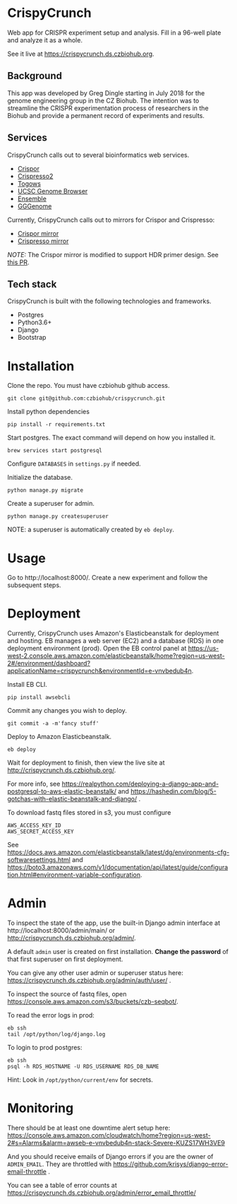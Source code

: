 # CrispyCrunch
Web app for CRISPR experiment setup and analysis. Fill in a 96-well plate and analyze it as a whole.

See it live at https://crispycrunch.ds.czbiohub.org.

## Background

This app was developed by Greg Dingle starting in July 2018 for the genome engineering group in the CZ Biohub. The intention was to streamline the CRISPR experimentation process of researchers in the Biohub and provide a permanent record of experiments and results.

## Services

CrispyCrunch calls out to several bioinformatics web services.

* [Crispor](http://crispor.tefor.net/)
* [Crispresso2](http://crispresso.pinellolab.partners.org)
* [Togows](http://togows.org)
* [UCSC Genome Browser](https://genome.ucsc.edu/cgi-bin/hgTracks)
* [Ensemble](http://rest.ensembl.org/)
* [GGGenome](http://gggenome.dbcls.jp)

Currently, CrispyCrunch calls out to mirrors for Crispor and Crispresso:
* [Crispor mirror](http://ec2-34-219-237-20.us-west-2.compute.amazonaws.com/crispor.py)
* [Crispresso mirror](http://ec2-52-12-22-81.us-west-2.compute.amazonaws.com/)

*NOTE:* The Crispor mirror is modified to support HDR primer design. See [this PR](https://github.com/maximilianh/crisporWebsite/pull/21).

## Tech stack

CrispyCrunch is built with the following technologies and frameworks.

* Postgres
* Python3.6+
* Django
* Bootstrap

# Installation

Clone the repo. You must have czbiohub github access.

```git clone git@github.com:czbiohub/crispycrunch.git```

Install python dependencies

```pip install -r requirements.txt```

Start postgres. The exact command will depend on how you installed it.

```brew services start postgresql```

Configure `DATABASES` in `settings.py` if needed.

Initialize the database.

```python manage.py migrate```

Create a superuser for admin.

```python manage.py createsuperuser```

NOTE: a superuser is automatically created by `eb deploy`.

# Usage

Go to http://localhost:8000/. Create a new experiment and follow the subsequent steps.

# Deployment

Currently, CrispyCrunch uses Amazon's Elasticbeanstalk for deployment and hosting. EB manages a web server (EC2) and a database (RDS) in one deployment environment (prod). Open the EB control panel at https://us-west-2.console.aws.amazon.com/elasticbeanstalk/home?region=us-west-2#/environment/dashboard?applicationName=crispycrunch&environmentId=e-vnvbedub4n.

Install EB CLI.

```pip install awsebcli```

Commit any changes you wish to deploy.

```git commit -a -m'fancy stuff'```

Deploy to Amazon Elasticbeanstalk.

```eb deploy```

Wait for deployment to finish, then view the live site at http://crispycrunch.ds.czbiohub.org/.

For more info, see https://realpython.com/deploying-a-django-app-and-postgresql-to-aws-elastic-beanstalk/ and https://hashedin.com/blog/5-gotchas-with-elastic-beanstalk-and-django/ .

To download fastq files stored in s3, you must configure
```
AWS_ACCESS_KEY_ID
AWS_SECRET_ACCESS_KEY
```
See https://docs.aws.amazon.com/elasticbeanstalk/latest/dg/environments-cfg-softwaresettings.html and https://boto3.amazonaws.com/v1/documentation/api/latest/guide/configuration.html#environment-variable-configuration.

# Admin

To inspect the state of the app, use the built-in Django admin interface at http://localhost:8000/admin/main/ or http://crispycrunch.ds.czbiohub.org/admin/.

A default `admin` user is created on first installation. **Change the password** of that first superuser on first deployment.

You can give any other user admin or superuser status here: https://crispycrunch.ds.czbiohub.org/admin/auth/user/ .

To inspect the source of fastq files, open https://console.aws.amazon.com/s3/buckets/czb-seqbot/.

To read the error logs in prod:

```
eb ssh
tail /opt/python/log/django.log
```

To login to prod postgres:

```
eb ssh
psql -h RDS_HOSTNAME -U RDS_USERNAME RDS_DB_NAME
```

Hint: Look in `/opt/python/current/env` for secrets.

# Monitoring

There should be at least one downtime alert setup here:
https://console.aws.amazon.com/cloudwatch/home?region=us-west-2#s=Alarms&alarm=awseb-e-vnvbedub4n-stack-Severe-KUZS17WH3VE9

And you should receive emails of Django errors if you are the owner of `ADMIN_EMAIL`. They are throttled with https://github.com/krisys/django-error-email-throttle .

You can see a table of error counts at https://crispycrunch.ds.czbiohub.org/admin/error_email_throttle/


